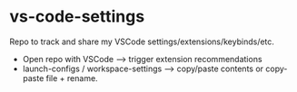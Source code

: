 # vs-code-settings

Repo to track and share my VSCode settings/extensions/keybinds/etc.

* Open repo with VSCode --> trigger extension recommendations
* launch-configs / workspace-settings --> copy/paste contents or copy-paste file + rename.
